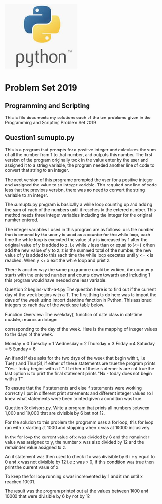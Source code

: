  
![Python](Images/Python.JPG "Python")


        
      

# Problem Set 2019

## Programming and Scripting

This is file documents my solutions each of the ten problems given in the Programming and Scripting Problem Set 2019


## Question1 sumupto.py

This is a program that prompts for a positive integer and calculates the sum of all the number from 1 to that number, and outputs this number. The first version of the program originally took in the value enter by the user and assigned it to a string variable, the program needed another line of code to convert that string to an integer. 

The next version of this programe prompted the user for a positive integer and assigned the value to an integer variable. This required one line of code less that the previous version, there was no need to convert the string variable to an integer. 

The sumupto.py program is basically a while loop counting up and adding the sum of each of the numbers until it reaches to the entered number. This method needs three integer variables including the integer for the original number entered. 

The integer variables I used in this program are as follows:
x is the number that is entered by the user
y is used as a counter for the while loop, each time the while loop is executed the value of y is increased by 1 after the original value of y is added to z. i.e while y less than or equal to (<=) x then add the new value of y to z, 
z is the summed total of the number, the new value of y is added to this each time the while loop executes until y <= x is reached.
When y <= x exit the while loop and print z.

There is another way the same programme could be written, the counter y starts with the entered number and counts down towards and including 1 this program would have needed one less variable.




Question 2 begins-with-a-t.py
The question here is to find out if the current day of the week begins with a T. The first thing to do here was to import the days of the week using import datetime function in Python. This assigned integers to each day of the week see table below.

Function Overview:
The weekday() function of date class in datetime module, returns an integer

corresponding to the day of the week.  Here is the mapping of integer values to the days of the week.

Monday = 0
Tuesday = 1
Wednesday = 2
Thursday = 3
Friday = 4
Saturday = 5
Sunday = 6

An if and if else asks for the two days of the week that begin with t, i.e Tue(1) and Thur(3), if either of these statements are true the program prints "Yes - today begins with a T.". If either of these statements are not true the last option is to print  the final statement prints "No - today does not begin with a T"

To ensure that the if statements and else if statements were working correctly I put in different print statements and different integer values so I knew what statements were been printed given a condition was true.





Question 3: divisors.py. Write a program that prints all numbers between 1,000 and 10,000 that are divisible
by 6 but not 12.

For the solution to this problem the programm uses a for loop, this for loop ran with x starting at 1000 and stopping when x was at 10000 inclusively.

In the for loop the current value of x was divided by 6 and the remainder value was assigned to y, the number x was also divided by 12 and the remainder value assigned to z.

An if statement was then used to check if x was divisible by 6 i.e y equal to 0 and x was not divisible by 12 i.e z was > 0, if this condition was true then print the current value of x.

To keep the for loop running x was incremented by 1 and it ran until x reached 10001.

The result was the program printed out all the values between 1000 and 10000 that were divisible by 6 by not by 12



